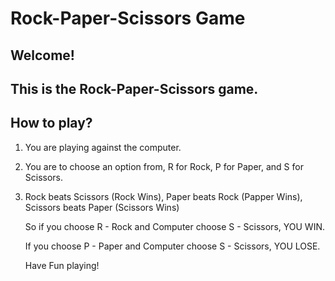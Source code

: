 # Rock-Paper-Scissors Game

## Welcome!
## This is the Rock-Paper-Scissors game.

## How to play?
1. You are playing against the computer.
2. You are to choose an option from, R for Rock, P for Paper, 
   and S for Scissors.
3. Rock beats Scissors (Rock Wins), 
   Paper beats Rock (Papper Wins), 
   Scissors beats Paper (Scissors Wins)

   So if you choose R - Rock and Computer choose S - Scissors, YOU WIN.
   
   If you choose P - Paper and Computer choose S - Scissors, YOU LOSE.


   Have Fun playing!

